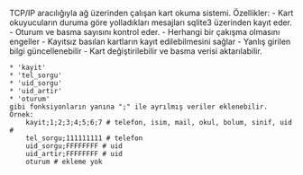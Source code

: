 TCP/IP aracılığıyla ağ üzerinden çalışan kart okuma sistemi.
Özellikler:
    - Kart okuyucuların duruma göre yolladıkları mesajları sqlite3 üzerinden kayıt eder.
    - Oturum ve basma sayısını kontrol eder.
    - Herhangi bir çakışma olmasını engeller
    - Kayıtsız basılan kartların kayıt edilebilmesini sağlar
    - Yanlış girilen bilgi güncellenebilir
    - Kart değiştirilebilir ve basma verisi aktarılabilir.
    
    * 'kayit'
    * 'tel_sorgu'
    * 'uid_sorgu'
    * 'uid_artir'
    * 'oturum'
    gibi fonksiyonların yanına ";" ile ayrılmış veriler eklenebilir.
    Örnek:
        kayit;1;2;3;4;5;6;7 # telefon, isim, mail, okul, bolum, sinif, uid #
        tel_sorgu;111111111 # telefon
        uid_sorgu;FFFFFFFF # uid
        uid_artir;FFFFFFFF # uid
        oturum # ekleme yok
